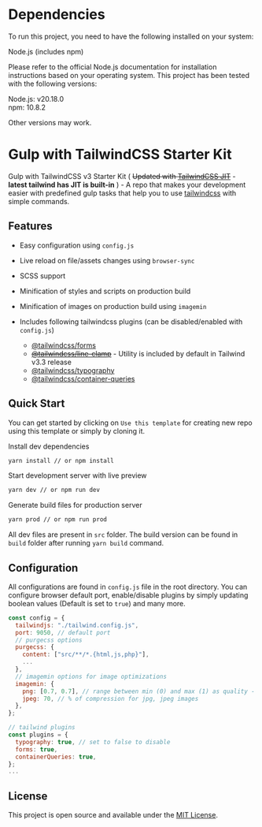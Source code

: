 # Dependencies
To run this project, you need to have the following installed on your system:

Node.js (includes npm)

Please refer to the official Node.js documentation for installation instructions based on your operating system.
This project has been tested with the following versions:

Node.js: v20.18.0  
npm: 10.8.2

Other versions may work.

# Gulp with TailwindCSS Starter Kit

Gulp with TailwindCSS v3 Starter Kit ( ~~Updated with [TailwindCSS JIT](https://github.com/tailwindlabs/tailwindcss-jit)~~ - **latest tailwind has JIT is built-in** ) - A repo that makes your development easier with predefined gulp tasks that help you to use [tailwindcss](https://github.com/tailwindcss/tailwindcss) with simple commands.

## Features

- Easy configuration using `config.js`
- Live reload on file/assets changes using `browser-sync`
- SCSS support
- Minification of styles and scripts on production build
- Minification of images on production build using `imagemin`
- Includes following tailwindcss plugins (can be disabled/enabled with `config.js`)

  - [@tailwindcss/forms](https://github.com/tailwindlabs/tailwindcss-forms)
  - ~~[@tailwindcss/line-clamp](https://github.com/tailwindlabs/tailwindcss-line-clamp)~~ - Utility is included by default in Tailwind v3.3 release
  - [@tailwindcss/typography](https://tailwindcss.com/docs/typography-plugin)
  - [@tailwindcss/container-queries](https://github.com/tailwindlabs/tailwindcss-container-queries)

## Quick Start

You can get started by clicking on `Use this template` for creating new repo using this template or simply by cloning it.

Install dev dependencies

```sh
yarn install // or npm install
```

Start development server with live preview

```sh
yarn dev // or npm run dev
```

Generate build files for production server

```sh
yarn prod // or npm run prod
```

All dev files are present in `src` folder. The build version can be found in `build` folder after running `yarn build` command.

## Configuration

All configurations are found in `config.js` file in the root directory. You can configure browser default port, enable/disable plugins by simply updating boolean values (Default is set to `true`) and many more.

```js
const config = {
  tailwindjs: "./tailwind.config.js",
  port: 9050, // default port
  // purgecss options
  purgecss: {
    content: ["src/**/*.{html,js,php}"],
    ...
  },
  // imagemin options for image optimizations
  imagemin: {
    png: [0.7, 0.7], // range between min (0) and max (1) as quality - 70% with current values for png images,
    jpeg: 70, // % of compression for jpg, jpeg images
  },
};

// tailwind plugins
const plugins = {
  typography: true, // set to false to disable
  forms: true,
  containerQueries: true,
};
...
```

## License

This project is open source and available under the [MIT License](https://github.com/lazymozek/gulp-with-tailwindcss/blob/main/LICENSE).
